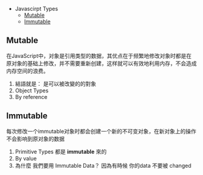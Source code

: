 - Javascirpt Types
  * [Mutable](#mutable)
  * [Immutable](#immutable)

## Mutable
在JavaScript中，对象是引用类型的数据，其优点在于频繁地修改对象时都是在原对象的基础上修改，并不需要重新创建，这样就可以有效地利用内存，不会造成内存空间的浪费。
1. 結語就是： 是可以被改變的的對象
2. Object Types
3. By reference

## Immutable
每次修改一个immutable对象时都会创建一个新的不可变对象，在新对象上的操作不会影响到原对象的数据
1. Primitive Types 都是 **immutable** 來的
2. By value
3. 為什麼 我們要用 Immutable Data？ 因為有時候 你的data 不要被 changed


